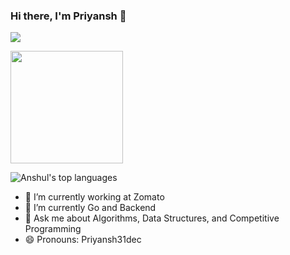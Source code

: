 ### Hi there, I'm Priyansh 👋
<!--
<img alt="GIF" src="https://media.giphy.com/media/AYMKkDwavwA9Y72Frn/giphy.gif"/>
![Anshul's wakatime stats](https://github-readme-stats.vercel.app/api/wakatime?username=anshulforyou&show_icons=true)
-->
![](https://komarev.com/ghpvc/?username=Priyansh19077&label=PROFILE+VIEWS&color=blue&style=plastic)

<img height="180em" src="https://github-readme-stats.vercel.app/api?username=Priyansh19077&show_icons=true&hide_border=true&&count_private=true&include_all_commits=true" />

![Anshul's top languages](https://github-readme-stats.vercel.app/api/top-langs/?username=Priyansh19077&layout=compact&show_icons=true)


- 🔭 I’m currently working at Zomato
- 🌱 I’m currently Go and Backend
- 💬 Ask me about Algorithms, Data Structures, and Competitive Programming
- 😄 Pronouns: Priyansh31dec

<!--
- 🔭 I’m currently working on ...
- 🌱 I’m currently learning ...
- 👯 I’m looking to collaborate on ...
- 🤔 I’m looking for help with ...
- 💬 Ask me about ...
- 📫 How to reach me: ...
- 😄 Pronouns: ...
- ⚡ Fun fact: ...
-->
